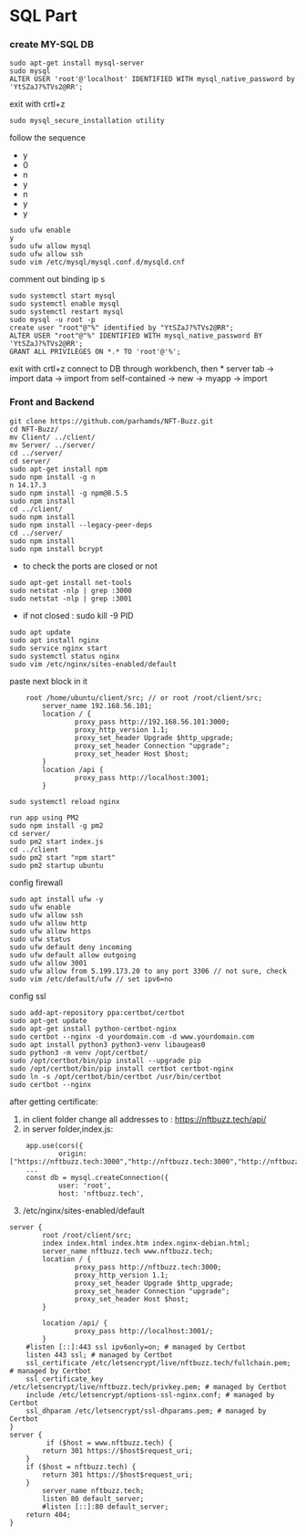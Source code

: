 # SQL Part

### create MY-SQL DB
```
sudo apt-get install mysql-server
sudo mysql
ALTER USER 'root'@'localhost' IDENTIFIED WITH mysql_native_password by 'YtSZaJ?%TVs2@RR';
```
exit with crtl+z
```
sudo mysql_secure_installation utility
```
follow the sequence
  * y
  * 0
  * n
  * y
  * n
  * y
  * y
```
sudo ufw enable
y
sudo ufw allow mysql
sudo ufw allow ssh
sudo vim /etc/mysql/mysql.conf.d/mysqld.cnf
```
comment out binding ip s
```
sudo systemctl start mysql
sudo systemctl enable mysql
sudo systemctl restart mysql
sudo mysql -u root -p
create user "root"@"%" identified by "YtSZaJ?%TVs2@RR";
ALTER USER "root"@"%" IDENTIFIED WITH mysql_native_password BY 'YtSZaJ?%TVs2@RR';
GRANT ALL PRIVILEGES ON *.* TO 'root'@'%';
```
exit with crtl+z
connect to DB through workbench, then
    * server tab -> import data -> import from self-contained -> new -> myapp -> import

### Front and Backend
```
git clone https://github.com/parhamds/NFT-Buzz.git
cd NFT-Buzz/
mv Client/ ../client/
mv Server/ ../server/
cd ../server/
cd server/
sudo apt-get install npm
sudo npm install -g n
n 14.17.3
sudo npm install -g npm@8.5.5
sudo npm install
cd ../client/
sudo npm install
sudo npm install --legacy-peer-deps
cd ../server/
sudo npm install
sudo npm install bcrypt
```
- to check the ports are closed or not
```
sudo apt-get install net-tools
sudo netstat -nlp | grep :3000
sudo netstat -nlp | grep :3001
```
* if not closed : sudo kill -9 PID
```
sudo apt update
sudo apt install nginx
sudo service nginx start
sudo systemctl status nginx
sudo vim /etc/nginx/sites-enabled/default
```
paste next block in it
```
    root /home/ubuntu/client/src; // or root /root/client/src;
        server_name 192.168.56.101;
        location / {
                proxy_pass http://192.168.56.101:3000;
                proxy_http_version 1.1;
                proxy_set_header Upgrade $http_upgrade;
                proxy_set_header Connection "upgrade";
                proxy_set_header Host $host;
        }
        location /api {
                proxy_pass http://localhost:3001;
        }
```
```
sudo systemctl reload nginx
```
```
run app using PM2
sudo npm install -g pm2
cd server/
sudo pm2 start index.js
cd ../client
sudo pm2 start "npm start"
sudo pm2 startup ubuntu
```
config firewall
```
sudo apt install ufw -y
sudo ufw enable
sudo ufw allow ssh
sudo ufw allow http
sudo ufw allow https
sudo ufw status
sudo ufw default deny incoming
sudo ufw default allow outgoing
sudo ufw allow 3001
sudo ufw allow from 5.199.173.20 to any port 3306 // not sure, check
sudo vim /etc/default/ufw // set ipv6=no
```
config ssl
```
sudo add-apt-repository ppa:certbot/certbot
sudo apt-get update
sudo apt-get install python-certbot-nginx
sudo certbot --nginx -d yourdomain.com -d www.yourdomain.com
sudo apt install python3 python3-venv libaugeas0
sudo python3 -m venv /opt/certbot/
sudo /opt/certbot/bin/pip install --upgrade pip
sudo /opt/certbot/bin/pip install certbot certbot-nginx
sudo ln -s /opt/certbot/bin/certbot /usr/bin/certbot
sudo certbot --nginx
```
after getting certificate:
1) in client folder change all addresses to : https://nftbuzz.tech/api/
2) in server folder,index.js:
```
	app.use(cors({
    		origin:["https://nftbuzz.tech:3000","http://nftbuzz.tech:3000","http://nftbuzz.tech"],
	...
	const db = mysql.createConnection({
    		user: 'root',
    		host: 'nftbuzz.tech',
```
3) /etc/nginx/sites-enabled/default 
```
server {
        root /root/client/src;
        index index.html index.htm index.nginx-debian.html;
        server_name nftbuzz.tech www.nftbuzz.tech;
        location / {
                proxy_pass http://nftbuzz.tech:3000;
                proxy_http_version 1.1;
                proxy_set_header Upgrade $http_upgrade;
                proxy_set_header Connection "upgrade";
                proxy_set_header Host $host;
        }

        location /api/ {
                proxy_pass http://localhost:3001/;
        }
    #listen [::]:443 ssl ipv6only=on; # managed by Certbot
    listen 443 ssl; # managed by Certbot
    ssl_certificate /etc/letsencrypt/live/nftbuzz.tech/fullchain.pem; # managed by Certbot
    ssl_certificate_key /etc/letsencrypt/live/nftbuzz.tech/privkey.pem; # managed by Certbot
    include /etc/letsencrypt/options-ssl-nginx.conf; # managed by Certbot
    ssl_dhparam /etc/letsencrypt/ssl-dhparams.pem; # managed by Certbot
}
server {
         if ($host = www.nftbuzz.tech) {
        return 301 https://$host$request_uri;
    }
    if ($host = nftbuzz.tech) {
        return 301 https://$host$request_uri;
    }
        server_name nftbuzz.tech;
        listen 80 default_server;
        #listen [::]:80 default_server;
	return 404;
}
```